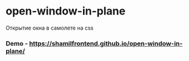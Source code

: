 # open-window-in-plane
Открытие окна в самолете на css
### Demo - https://shamilfrontend.github.io/open-window-in-plane/

